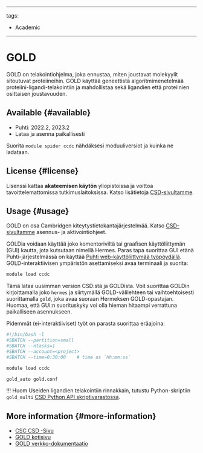 
---
tags:
  - Academic
---

# GOLD

GOLD on telakointiohjelma, joka ennustaa, miten joustavat molekyylit sitoutuvat proteiineihin. GOLD käyttää geneettistä algoritmimenetelmää proteiini-ligandi-telakointiin ja mahdollistaa sekä ligandien että proteiinien osittaisen joustavuuden.

## Available {#available}

- Puhti: 2022.2, 2023.2
- Lataa ja asenna paikallisesti

Suorita `module spider ccdc` nähdäksesi moduuliversiot ja kuinka ne ladataan.

## License {#license}

Lisenssi kattaa **akateemisen käytön** yliopistoissa ja voittoa tavoittelemattomissa tutkimuslaitoksissa. Katso lisätietoja [CSD-sivultamme](csd.md).

## Usage {#usage}

GOLD on osa Cambridgen kiteytystietokantajärjestelmää. Katso [CSD-sivultamme](csd.md) asennus- ja aktivointiohjeet.

GOLDia voidaan käyttää joko komentoriviltä tai graafisen käyttöliittymän (GUI) kautta, jota kutsutaan nimellä Hermes. Paras tapa suorittaa GUI etänä Puhti-järjestelmässä on käyttää [Puhti web-käyttöliittymää työpöydällä](../computing/webinterface/desktop.md). GOLD-interaktiivisen ympäristön asettamiseksi avaa terminaali ja suorita:

```bash
module load ccdc
```

Tämä lataa uusimman version CSD:stä ja GOLDista. Voit suorittaa GOLDin kirjoittamalla joko `hermes` ja siirtymällä GOLD-välilehteen tai vaihtoehtoisesti suorittamalla `gold`, joka avaa suoraan Hermeksen GOLD-opastajan. Huomaa, että GUI:n suorituskyky voi olla hieman hitaampi verrattuna paikalliseen asennukseen.

Pidemmät (ei-interaktiiviset) työt on parasta suorittaa eräajoina:

```bash
#!/bin/bash -l
#SBATCH --partition=small
#SBATCH --ntasks=1
#SBATCH --account=<project>
#SBATCH --time=0:30:00    # time as `hh:mm:ss`

module load ccdc

gold_auto gold.conf
```

!!! Huom
    Useiden ligandien telakointiin rinnakkain, tutustu Python-skriptiin `gold_multi` [CSD Python API skriptivarastossa](https://github.com/ccdc-opensource/csd-python-api-scripts).

## More information {#more-information}

- [CSC CSD -Sivu](csd.md)
- [GOLD kotisivu](https://www.ccdc.cam.ac.uk/solutions/software/gold/)
- [GOLD verkko-dokumentaatio](https://www.ccdc.cam.ac.uk/support-and-resources/documentation-and-resources/?category=All%20Categories&product=GOLD&type=All%20Types)
